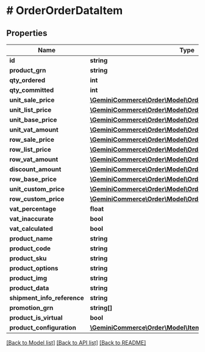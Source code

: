 # # OrderOrderDataItem


## Properties


Name | Type | Description | Notes
------------ | ------------- | ------------- | -------------
**id**| **string** |   | [optional]
**product_grn**| **string** |   | [optional]
**qty_ordered**| **int** |   | [optional]
**qty_committed**| **int** |   | [optional]
**unit_sale_price**| [**\GeminiCommerce\Order\Model\OrderMoney**](OrderMoney.md) |   | [optional]
**unit_list_price**| [**\GeminiCommerce\Order\Model\OrderMoney**](OrderMoney.md) |   | [optional]
**unit_base_price**| [**\GeminiCommerce\Order\Model\OrderMoney**](OrderMoney.md) |   | [optional]
**unit_vat_amount**| [**\GeminiCommerce\Order\Model\OrderMoney**](OrderMoney.md) |   | [optional]
**row_sale_price**| [**\GeminiCommerce\Order\Model\OrderMoney**](OrderMoney.md) |   | [optional]
**row_list_price**| [**\GeminiCommerce\Order\Model\OrderMoney**](OrderMoney.md) |   | [optional]
**row_vat_amount**| [**\GeminiCommerce\Order\Model\OrderMoney**](OrderMoney.md) |   | [optional]
**discount_amount**| [**\GeminiCommerce\Order\Model\OrderMoney**](OrderMoney.md) |   | [optional]
**row_base_price**| [**\GeminiCommerce\Order\Model\OrderMoney**](OrderMoney.md) |   | [optional]
**unit_custom_price**| [**\GeminiCommerce\Order\Model\OrderMoney**](OrderMoney.md) |   | [optional]
**row_custom_price**| [**\GeminiCommerce\Order\Model\OrderMoney**](OrderMoney.md) |   | [optional]
**vat_percentage**| **float** |   | [optional]
**vat_inaccurate**| **bool** |   | [optional]
**vat_calculated**| **bool** |   | [optional]
**product_name**| **string** |   | [optional]
**product_code**| **string** |   | [optional]
**product_sku**| **string** |   | [optional]
**product_options**| **string** |   | [optional]
**product_img**| **string** |   | [optional]
**product_data**| **string** |   | [optional]
**shipment_info_reference**| **string** |   | [optional]
**promotion_grn**| **string[]** |   | [optional]
**product_is_virtual**| **bool** |   | [optional]
**product_configuration**| [**\GeminiCommerce\Order\Model\ItemProductConfigurationStep[]**](ItemProductConfigurationStep.md) |   | [optional]


[[Back to Model list]](../../README.md#models) [[Back to API list]](../../README.md#endpoints) [[Back to README]](../../README.md)